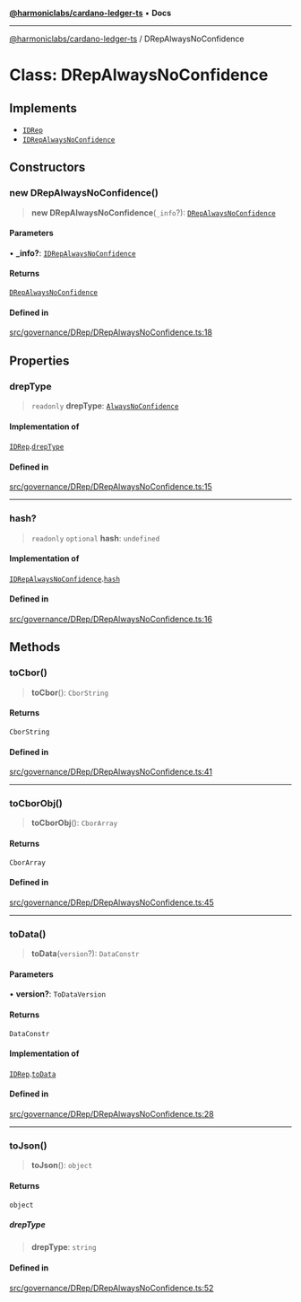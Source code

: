 [**@harmoniclabs/cardano-ledger-ts**](../README.md) • **Docs**

***

[@harmoniclabs/cardano-ledger-ts](../globals.md) / DRepAlwaysNoConfidence

# Class: DRepAlwaysNoConfidence

## Implements

- [`IDRep`](../interfaces/IDRep.md)
- [`IDRepAlwaysNoConfidence`](../interfaces/IDRepAlwaysNoConfidence.md)

## Constructors

### new DRepAlwaysNoConfidence()

> **new DRepAlwaysNoConfidence**(`_info`?): [`DRepAlwaysNoConfidence`](DRepAlwaysNoConfidence.md)

#### Parameters

• **\_info?**: [`IDRepAlwaysNoConfidence`](../interfaces/IDRepAlwaysNoConfidence.md)

#### Returns

[`DRepAlwaysNoConfidence`](DRepAlwaysNoConfidence.md)

#### Defined in

[src/governance/DRep/DRepAlwaysNoConfidence.ts:18](https://github.com/HarmonicLabs/cardano-ledger-ts/blob/94dd590ffe94133126b0d8d49920fc7b002e1975/src/governance/DRep/DRepAlwaysNoConfidence.ts#L18)

## Properties

### drepType

> `readonly` **drepType**: [`AlwaysNoConfidence`](../enumerations/DRepType.md#alwaysnoconfidence)

#### Implementation of

[`IDRep`](../interfaces/IDRep.md).[`drepType`](../interfaces/IDRep.md#dreptype)

#### Defined in

[src/governance/DRep/DRepAlwaysNoConfidence.ts:15](https://github.com/HarmonicLabs/cardano-ledger-ts/blob/94dd590ffe94133126b0d8d49920fc7b002e1975/src/governance/DRep/DRepAlwaysNoConfidence.ts#L15)

***

### hash?

> `readonly` `optional` **hash**: `undefined`

#### Implementation of

[`IDRepAlwaysNoConfidence`](../interfaces/IDRepAlwaysNoConfidence.md).[`hash`](../interfaces/IDRepAlwaysNoConfidence.md#hash)

#### Defined in

[src/governance/DRep/DRepAlwaysNoConfidence.ts:16](https://github.com/HarmonicLabs/cardano-ledger-ts/blob/94dd590ffe94133126b0d8d49920fc7b002e1975/src/governance/DRep/DRepAlwaysNoConfidence.ts#L16)

## Methods

### toCbor()

> **toCbor**(): `CborString`

#### Returns

`CborString`

#### Defined in

[src/governance/DRep/DRepAlwaysNoConfidence.ts:41](https://github.com/HarmonicLabs/cardano-ledger-ts/blob/94dd590ffe94133126b0d8d49920fc7b002e1975/src/governance/DRep/DRepAlwaysNoConfidence.ts#L41)

***

### toCborObj()

> **toCborObj**(): `CborArray`

#### Returns

`CborArray`

#### Defined in

[src/governance/DRep/DRepAlwaysNoConfidence.ts:45](https://github.com/HarmonicLabs/cardano-ledger-ts/blob/94dd590ffe94133126b0d8d49920fc7b002e1975/src/governance/DRep/DRepAlwaysNoConfidence.ts#L45)

***

### toData()

> **toData**(`version`?): `DataConstr`

#### Parameters

• **version?**: `ToDataVersion`

#### Returns

`DataConstr`

#### Implementation of

[`IDRep`](../interfaces/IDRep.md).[`toData`](../interfaces/IDRep.md#todata)

#### Defined in

[src/governance/DRep/DRepAlwaysNoConfidence.ts:28](https://github.com/HarmonicLabs/cardano-ledger-ts/blob/94dd590ffe94133126b0d8d49920fc7b002e1975/src/governance/DRep/DRepAlwaysNoConfidence.ts#L28)

***

### toJson()

> **toJson**(): `object`

#### Returns

`object`

##### drepType

> **drepType**: `string`

#### Defined in

[src/governance/DRep/DRepAlwaysNoConfidence.ts:52](https://github.com/HarmonicLabs/cardano-ledger-ts/blob/94dd590ffe94133126b0d8d49920fc7b002e1975/src/governance/DRep/DRepAlwaysNoConfidence.ts#L52)
